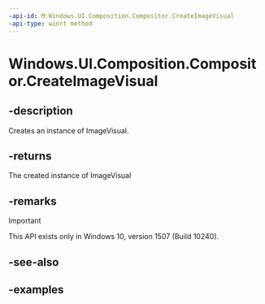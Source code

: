 ```yaml
---
-api-id: M:Windows.UI.Composition.Compositor.CreateImageVisual
-api-type: winrt method
---
```


# Windows.UI.Composition.Compositor.CreateImageVisual

<!--
public Windows.UI.Composition.ImageVisual CreateImageVisual ();
-->


## -description

Creates an instance of ImageVisual.

## -returns

The created instance of ImageVisual

## -remarks

> [!IMPORTANT]
> This API exists only in Windows 10, version 1507 (Build 10240).

## -see-also

## -examples


